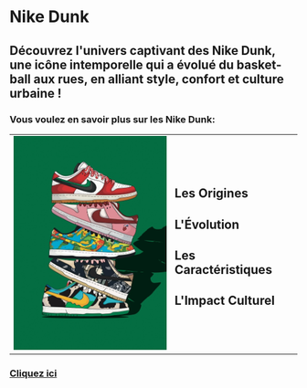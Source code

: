 # Nike Dunk
## Découvrez l'univers captivant des Nike Dunk, une icône intemporelle qui a évolué du basket-ball aux rues, en alliant style, confort et culture urbaine !
### Vous voulez en savoir plus sur les Nike Dunk:

<table>
  <tr>
    <td><img src="https://github.com/idrismm/Nike-Dunk/blob/main/accueil%20dunk.jpg?raw=true" alt="Texte alternatif" style="width: 300px;"></td>
    <td><p><h2>Les Origines</h2>
  <h2>L'Évolution</h2>
  <h2>Les Caractéristiques</h2>
  <h2>L'Impact Culturel</h2></p></td>
  </tr>
</table>

### [Cliquez ici](https://github.com/idrismm/Nike-Dunk/wiki) 

